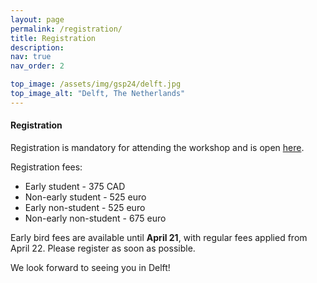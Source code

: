 ```yaml
---
layout: page
permalink: /registration/
title: Registration
description: 
nav: true
nav_order: 2

top_image: /assets/img/gsp24/delft.jpg
top_image_alt: "Delft, The Netherlands"
---
```


#### Registration
Registration is mandatory for attending the workshop and is open [here](https://www.aanmelder.nl/153767).

Registration fees:
+ Early student - 375 CAD
+ Non-early student - 525 euro
+ Early non-student - 525 euro
+ Non-early non-student - 675 euro

Early bird fees are available until **April 21**, with regular fees applied from April 22. Please register as soon as possible.

We look forward to seeing you in Delft!

